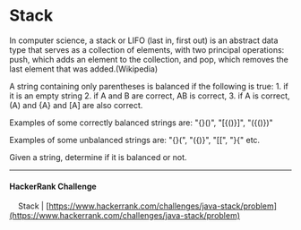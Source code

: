 # Stack

In computer science, a stack or LIFO (last in, first out) is an abstract data type that serves as a collection of elements, with two principal operations: push, which adds an element to the collection, and pop, which removes the last element that was added.(Wikipedia)

A string containing only parentheses is balanced if the following is true: 1. if it is an empty string 2. if A and B are correct, AB is correct, 3. if A is correct, (A) and {A} and [A] are also correct.

Examples of some correctly balanced strings are: "{}()", "[{()}]", "({()})"

Examples of some unbalanced strings are: "{}(", "({)}", "[[", "}{" etc.

Given a string, determine if it is balanced or not.

___


#### HackerRank Challenge

&nbsp;&nbsp;&nbsp;&nbsp;Stack | [https://www.hackerrank.com/challenges/java-stack/problem](https://www.hackerrank.com/challenges/java-stack/problem)
